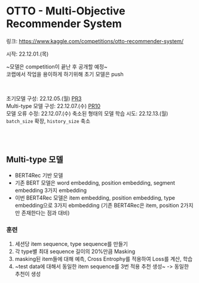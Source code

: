 # OTTO - Multi-Objective Recommender System
링크: https://www.kaggle.com/competitions/otto-recommender-system/

시작: 22.12.01.(목)

~모델은 competition이 끝난 후 공개할 예정~ <br>
코랩에서 작업을 용이하게 하기위해 초기 모델은 push

<br>

초기모델 구성: 22.12.05.(월) [PR3](https://github.com/long-practice/OTTO-Multi-Objective-Recsys/pull/3)<br>
Multi-type 모델 구성: 22.12.07.(수) [PR10](https://github.com/long-practice/OTTO-Multi-Objective-Recsys/pull/10)<br>
모델 오류 수정: 22.12.07.(수)
축소된 형태의 모델 학습 시도: 22.12.13.(월) `batch_size` 확장, `history_size` 축소

<br><br>

## Multi-type 모델
- BERT4Rec 기반 모델
- 기존 BERT 모델은 word embedding, position embedding, segment embedding 3가지 embedding
- 이번 BERT4Rec 모델은 item embedding, position embedding, type embedding으로 3가지 ebmbedding (기존 BERT4Rec은 item, position 2가지만 존재한다는 점과 대비)


### 훈련
1. 세션당 item sequence, type sequence를 만들기
2. 각 type별 최대 sequence 길이의 20%만큼 Masking
3. masking된 item들에 대해 예측, Cross Entrophy를 적용하여 Loss를 계산, 학습
4. ~test data에 대해서 동일한 item sequence를 3번 적용 추천 생성~ -> 동일한 추천이 생성
